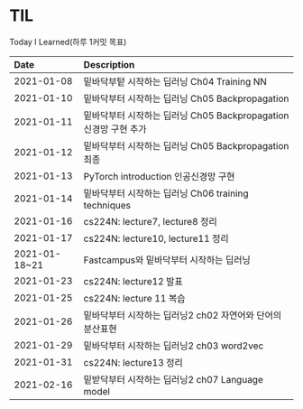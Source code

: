 # TIL
Today I Learned(하루 1커밋 목표)

|Date | Description |
|:-- |:--|
|2021-01-08|밑바닥부텉 시작하는 딥러닝 Ch04 Training NN|
|2021-01-10|밑바닥부터 시작하는 딥러닝 Ch05 Backpropagation | 
|2021-01-11|밑바닥부터 시작하는 딥러닝 Ch05 Backpropagation 신경망 구현 추가|
|2021-01-12|밑바닥부터 시작하는 딥러닝 Ch05 Backpropagation 최종|
|2021-01-13| PyTorch introduction 인공신경망 구현|
|2021-01-14|밑바닥부터 시작하는 딥러닝 Ch06 training techniques|
|2021-01-16|cs224N: lecture7, lecture8 정리|
|2021-01-17|cs224N: lecture10, lecture11 정리|
|2021-01-18~21| Fastcampus와 밑바닥부터 시작하는 딥러닝|
|2021-01-23| cs224N: lecture12 발표|
|2021-01-25 | cs224N: lecture 11 복습|
|2021-01-26 | 밑바닥부터 시작하는 딥러닝2 ch02 자연어와 단어의 분산표현 |
|2021-01-29 | 밑바닥부터 시작하는 딥러닝2 ch03 word2vec |
|2021-01-31 | cs224N: lecture13 정리 |
|2021-02-16 | 밑받닥부터 시작하는 딥러닝2 ch07 Language model|

